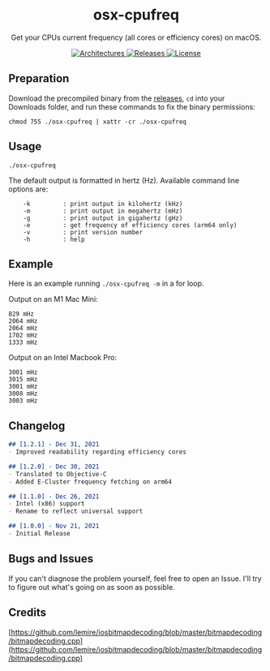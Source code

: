<h1 align="center" style="">osx-cpufreq</h1>

<p align="center">
    Get your CPUs current frequency (all cores or efficiency cores) on macOS.
</p>
<p align="center">
            <a href="">
                <img alt="Architectures" src="https://img.shields.io/badge/architectures-Apple_Silicon,_Intel-orange.svg"/>
    </a>
    <a href="https://github.com/BitesPotatoBacks/osx-cpufreq/releases">
        <img alt="Releases" src="https://img.shields.io/github/release/BitesPotatoBacks/osx-cpufreq.svg"/>
    </a>
    <a href="https://github.com/BitesPotatoBacks/osx-cpufreq/blob/main/LICENSE">
        <img alt="License" src="https://img.shields.io/github/license/BitesPotatoBacks/osx-cpufreq.svg"/>
    </a>
    <!-- <a href="https://github.com/BitesPotatoBacks/osx-cpufreq/stargazers"><img alt="Stars" src="https://img.shields.io/github/stars/BitesPotatoBacks/osx-cpufreq.svg"/></a>-->
    <br>
</p>

## Preparation 
Download the precompiled binary from the [releases](https://github.com/BitesPotatoBacks/osx-cpufreq/releases), `cd` into your Downloads folder, and run these commands to fix the binary permissions:
```
chmod 755 ./osx-cpufreq | xattr -cr ./osx-cpufreq
```
## Usage
```
./osx-cpufreq
```

The default output is formatted in hertz (Hz). Available command line options are:
```
    -k         : print output in kilohertz (kHz)
    -m         : print output in megahertz (mHz)
    -g         : print output in gigahertz (gHz)
    -e         : get frequency of efficiency cores (arm64 only)
    -v         : print version number
    -h         : help
```
<!-- If you would like to add the binary to your `usr/local/bin/`, you may also run the following:
```
sudo cp ./osx-cpufreq /usr/local/bin
``` -->

## Example

Here is an example running `./osx-cpufreq -m` in a for loop.

Output on an M1 Mac Mini:
```
829 mHz
2064 mHz
2064 mHz
1702 mHz
1333 mHz
```
Output on an Intel Macbook Pro:
```
3001 mHz
3015 mHz
3001 mHz
3008 mHz
3003 mHz
```

## Changelog

```markdown
## [1.2.1] - Dec 31, 2021
- Improved readability regarding efficiency cores

## [1.2.0] - Dec 30, 2021
- Translated to Objective-C
- Added E-Cluster frequency fetching on arm64

## [1.1.0] - Dec 26, 2021
- Intel (x86) support
- Rename to reflect universal support

## [1.0.0] - Nov 21, 2021
- Initial Release
```

## Bugs and Issues
If you can't diagnose the problem yourself, feel free to open an Issue. I'll try to figure out what's going on as soon as possible.

## Credits
[https://github.com/lemire/iosbitmapdecoding/blob/master/bitmapdecoding/bitmapdecoding.cpp](https://github.com/lemire/iosbitmapdecoding/blob/master/bitmapdecoding/bitmapdecoding.cpp)
